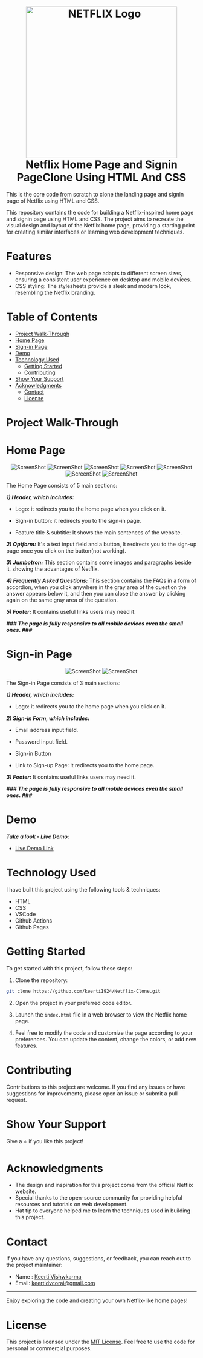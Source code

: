 
<h1 align="center">
  <img title="Netflix" src="https://fhsknightlife.com/wp-content/uploads/2020/04/uVASXqvMzyUrAPfSn9pMtxOC7s89ulzdDKBdtqCP.png" alt="NETFLIX Logo" width="400" />
  <br>
  Netflix Home Page and Signin PageClone Using HTML And CSS
</h1>

This is the core code from scratch to clone the landing page and signin page of Netflix using HTML and CSS.

This repository contains the code for building a Netflix-inspired home page and signin page using HTML and CSS. The project aims to recreate the visual design and layout of the Netflix home page, providing a starting point for creating similar interfaces or learning web development techniques.

# Features

- Responsive design: The web page adapts to different screen sizes, ensuring a consistent user experience on desktop and mobile devices.
- CSS styling: The stylesheets provide a sleek and modern look, resembling the Netflix branding.


# Table of Contents

- [Project Walk-Through](#project-walk-through)
- [Home Page](#home-page)
- [Sign-in Page](#sign-in-page)
- [Demo](#demo)
- [Technology Used](#technology-used)
  - [Getting Started](#getting-started)
  - [Contributing](#contributing)
- [Show Your Support](#show-your-support)
- [Acknowledgments](#acknowledgments)
  - [Contact](#contact)
  - [License](#license)

# Project Walk-Through

 # Home Page

<div align="center"><a name="menu"></a>

![ScreenShot](assets/images/readme/1.png)
![ScreenShot](assets/images/readme/2.png)
![ScreenShot](assets/images/readme/3.png)
![ScreenShot](assets/images/readme/4.png)
![ScreenShot](assets/images/readme/5.png)
![ScreenShot](assets/images/readme/6.png)
![ScreenShot](assets/images/readme/7.png)
</div>

The Home Page consists of 5 main sections:

***1) Header, which includes:***
- Logo: 
it redirects you to the home page when you click on it.

- Sign-in button: 
 it redirects you to the sign-in page.

- Feature title & subtitle:
It shows the main sentences of the website.

***2) Optform:***
It's a text input field and a button,  It redirects you to the sign-up page once you click on the button(not working).

***3) Jumbotron:***
This section contains some images and paragraphs beside it, showing the advantages of Netflix. 

***4) Frequently Asked Questions:***
This section contains the FAQs in a form of accordion, when you click anywhere in the gray area of the question the answer appears below it, and then you can close the answer by clicking again on the same gray area of the question.

***5) Footer:***
It contains useful links users may need it.


***### The page is fully responsive to all mobile devices even the small ones. ###***


# Sign-in Page
 
 <div align="center"><a name="menu"></a>

![ScreenShot](assets/images/readme/8.png)
![ScreenShot](assets/images/readme/9.png)
</div>

The Sign-in Page consists of 3 main sections:

***1) Header, which includes:***
- Logo: 
it redirects you to the home page when you click on it.

***2) Sign-in Form, which includes:***
- Email address input field.

- Password input field.

- Sign-in Button

- Link to Sign-up Page:  it redirects you to the home page. 

***3) Footer:***
It contains useful links users may need it.

***### The page is fully responsive to all mobile devices even the small ones. ###***

# Demo

***Take a look - Live Demo:*** 

- [Live Demo Link](https://github.com/keerti1924/Netflix-Landing-Page.git)


# Technology Used

I have built this project using the following tools & techniques:

- HTML
- CSS 
- VSCode
- Github Actions
- Github Pages


# Getting Started

To get started with this project, follow these steps:

1. Clone the repository:

```bash
git clone https://github.com/keerti1924/Netflix-Clone.git
```

2. Open the project in your preferred code editor.

3. Launch the `index.html` file in a web browser to view the Netflix home page.

4. Feel free to modify the code and customize the page according to your preferences. You can update the content, change the colors, or add new features.

# Contributing

Contributions to this project are welcome. If you find any issues or have suggestions for improvements, please open an issue or submit a pull request.

# Show Your Support

Give a ⭐️ if you like this project!

# Acknowledgments

- The design and inspiration for this project come from the official Netflix website.
- Special thanks to the open-source community for providing helpful resources and tutorials on web development.
- Hat tip to everyone helped me to learn the techniques used in building this project.

# Contact

If you have any questions, suggestions, or feedback, you can reach out to the project maintainer:

- Name : [Keerti Vishwkarma](https://www.linkedin.com/in/keerti-vishwkarma-8ba754243/)
- Email: [keertidvcorai@gmail.com](mailto:keertidvcorai@gmail.com)

---

Enjoy exploring the code and creating your own Netflix-like home pages!

# License

This project is licensed under the [MIT License](LICENSE). Feel free to use the code for personal or commercial purposes.